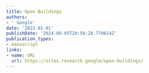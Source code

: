 ```yaml
---
title: Open Buildings
authors:
- ' Google'
date: '2022-01-01'
publishDate: '2024-06-05T20:56:28.770614Z'
publication_types:
- manuscript
links:
- name: URL
  url: https://sites.research.google/open-buildings/
---
```

